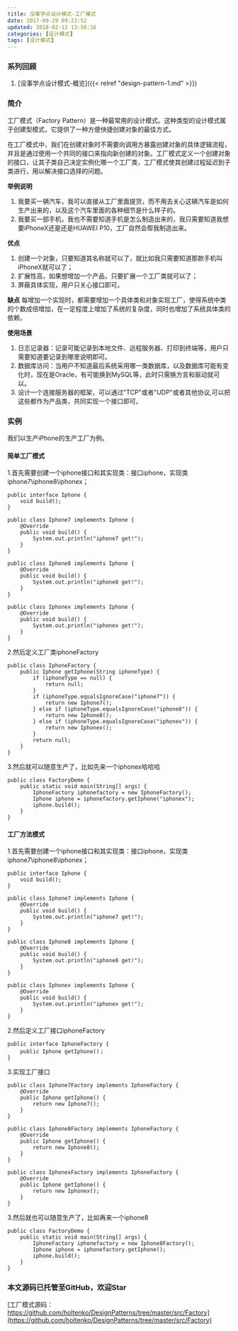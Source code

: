 ```yaml
---
title: 没事学点设计模式-工厂模式
date: 2017-09-29 09:23:52
updated: 2018-02-12 13:50:16
categories: [设计模式]
tags: [设计模式]
---
```


### 系列回顾
1. [没事学点设计模式-概览]({{< relref "design-pattern-1.md" >}})

### 简介

工厂模式（Factory Pattern）是一种最常用的设计模式。这种类型的设计模式属于创建型模式，它提供了一种方便快捷创建对象的最佳方式。

在工厂模式中，我们在创建对象时不需要向调用方暴露创建对象的具体逻辑流程，并且是通过使用一个共同的接口来指向新创建的对象。工厂模式定义一个创建对象的接口，让其子类自己决定实例化哪一个工厂类，工厂模式使其创建过程延迟到子类进行，用以解决接口选择的问题。
<!-- more -->

**举例说明**

 1. 我要买一辆汽车，我可以直接从工厂里面提货，而不用去关心这辆汽车是如何生产出来的，以及这个汽车里面的各种细节是什么样子的。
 2. 我要买一部手机，我也不需要知道手机是怎么制造出来的，我只需要知道我想要iPhoneX还是还是HUAWEI P10，工厂自然会帮我制造出来。

**优点**

1. 创建一个对象，只要知道其名称就可以了，就比如我只需要知道那款手机叫iPhoneX就可以了；
2. 扩展性高，如果想增加一个产品，只要扩展一个工厂类就可以了；
3. 屏蔽具体实现，用户只关心接口即可。

**缺点**
每增加一个实现时，都需要增加一个具体类和对象实现工厂，使得系统中类的个数成倍增加，在一定程度上增加了系统的复杂度，同时也增加了系统具体类的依赖。

**使用场景**

1. 日志记录器：记录可能记录到本地文件、远程服务器、打印到终端等，用户只需要知道要记录到哪里说明即可。
2. 数据库访问：当用户不知道最后系统采用哪一类数据库，以及数据库可能有变化时，现在是Oracle，有可能换到MySQL等，此时只需换方言和驱动就可以。
3. 设计一个连接服务器的框架，可以通过"TCP"或者"UDP"或者其他协议,可以把这些都作为产品类，共同实现一个接口即可。

### 实例
我们以生产iPhone的生产工厂为例。

#### 简单工厂模式
1.首先需要创建一个iphone接口和其实现类：接口iphone，实现类iphone7\iphone8\iphonex；

```{java}
public interface Iphone {
    void build();
}
```

```{java}
public class Iphone7 implements Iphone {
    @Override
    public void build() {
        System.out.println("iphone7 get!");
    }
}
```

```{java}
public class Iphone8 implements Iphone {
    @Override
    public void build() {
        System.out.println("iphone8 get!");
    }
}
```

```{java}
public class Iphonex implements Iphone {
    @Override
    public void build() {
        System.out.println("iphonex get!");
    }
}
```

2.然后定义工厂类iphoneFactory

```{java}
public class IphoneFactory {
    public Iphone getIphone(String iphoneType) {
        if (iphoneType == null) {
            return null;
        }
        if (iphoneType.equalsIgnoreCase("iphone7")) {
            return new Iphone7();
        } else if (iphoneType.equalsIgnoreCase("iphone8")) {
            return new Iphone8();
        } else if (iphoneType.equalsIgnoreCase("iphonex")) {
            return new Iphonex();
        }
        return null;
    }
}
```

3.然后就可以随意生产了，比如先来一个iphonex哈哈哈

```{java}
public class FactoryDemo {
    public static void main(String[] args) {
        IphoneFactory iphonefactory = new IphoneFactory();
        Iphone iphone = iphonefactory.getIphone("iphonex");
        iphone.build();
    }
}
```

#### 工厂方法模式
1.首先需要创建一个iphone接口和其实现类：接口iphone，实现类iphone7\iphone8\iphonex；

```{java}
public interface Iphone {
    void build();
}
```

```{java}
public class Iphone7 implements Iphone {
    @Override
    public void build() {
        System.out.println("iphone7 get!");
    }
}
```

```{java}
public class Iphone8 implements Iphone {
    @Override
    public void build() {
        System.out.println("iphone8 get!");
    }
}
```

```{java}
public class Iphonex implements Iphone {
    @Override
    public void build() {
        System.out.println("iphonex get!");
    }
}
```

2.然后定义工厂接口iphoneFactory

```{java}
public interface IphoneFactory {
    public Iphone getIphone()；
}
```

3.实现工厂接口

```{java}
public class Iphone7Factory implements IphoneFactory {
    @Override
    public Iphone getIphone() {
        return new Iphone7();
    }
}
```

```{java}
public class Iphone8Factory implements IphoneFactory {
    @Override
    public Iphone getIphone() {
        return new Iphone8();
    }
}
```

```{java}
public class IphonexFactory implements IphoneFactory {
    @Override
    public Iphone getIphone() {
        return new Iphonex();
    }
}
```

3.然后就也可以随意生产了，比如再来一个iphone8

```{java}
public class FactoryDemo {
    public static void main(String[] args) {
        IphoneFactory iphonefactory = new Iphone8Factory();
        Iphone iphone = iphonefactory.getIphone();
        iphone.build();
    }
}
```

### 本文源码已托管至GitHub，欢迎Star
[工厂模式源码：https://github.com/holtenko/DesignPatterns/tree/master/src/Factory](https://github.com/holtenko/DesignPatterns/tree/master/src/Factory)